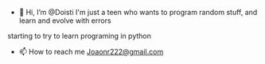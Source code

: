 - 👋 Hi, I’m @Doisti
I'm just a teen who wants to program random stuff, and learn and evolve with errors 

starting to try to learn programing in python 

- 📫 How to reach me Joaonr222@gmail.com
